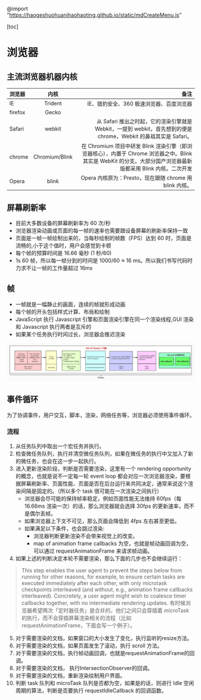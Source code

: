 @import "https://haogeshuohuanihaohaoting.github.io/static/mdCreateMenu.js"

[toc]

# 浏览器

## 主流浏览器机器内核

|浏览器|内核|备注|
|:-|:-:|-:|
|IE|Trident|IE、猎豹安全、360 极速浏览器、百度浏览器|
|firefox|Gecko||
|Safari|webkit|从 Safari 推出之时起，它的渲染引擎就是 Webkit，一提到 webkit，首先想到的便是 chrome，Webkit 的鼻祖其实是 Safari。|
|chrome|Chromium/Blink|在 Chromium 项目中研发 Blink 渲染引擎（即浏览器核心），内置于 Chrome 浏览器之中。Blink 其实是 WebKit 的分支。大部分国产浏览器最新版都采用 Blink 内核。二次开发|
|Opera|blink|Opera 内核原为：Presto，现在跟随 chrome 用 blink 内核。|

## 屏幕刷新率

- 目前大多数设备的屏幕刷新率为 60 次/秒
- 浏览器渲染动画或页面的每一帧的速率也需要跟设备屏幕的刷新率保持一致
- 页面是一帧一帧绘制出来的，当每秒绘制的帧数（FPS）达到 60 时，页面是流畅的,小于这个值时，用户会感觉到卡顿
- 每个帧的预算时间是 16.66 毫秒 (1 秒/60)
- 1s 60 帧，所以每一帧分到的时间是 1000/60 ≈ 16 ms。所以我们书写代码时力求不让一帧的工作量超过 16ms

## 帧

- 一帧就是一幅静止的画面，连续的帧就形成动画
- 每个帧的开头包括样式计算、布局和绘制
- JavaScript 执行 Javascript 引擎和页面渲染引擎在同一个渲染线程,GUI 渲染和 Javascript 执行两者是互斥的
- 如果某个任务执行时间过长，浏览器会推迟渲染

![](/img/lifeofframe.jpg)

## 事件循环

为了协调事件，用户交互，脚本，渲染，网络任务等，浏览器必须使用事件循环。

### 流程

1. 从任务队列中取出一个宏任务并执行。
2. 检查微任务队列，执行并清空微任务队列，如果在微任务的执行中又加入了新的微任务，也会在这一步一起执行。
3. 进入更新渲染阶段，判断是否需要渲染，这里有一个 rendering opportunity 的概念，也就是说不一定每一轮 event loop 都会对应一次浏览器渲染，要根据屏幕刷新率、页面性能、页面是否在后台运行来共同决定，通常来说这个渲染间隔是固定的。（所以多个 task 很可能在一次渲染之间执行）
    - 浏览器会尽可能的保持帧率稳定，例如页面性能无法维持 60fps（每 16.66ms 渲染一次）的话，那么浏览器就会选择 30fps 的更新速率，而不是偶尔丢帧。
    - 如果浏览器上下文不可见，那么页面会降低到 4fps 左右甚至更低。
    - 如果满足以下条件，也会跳过渲染:
        - 浏览器判断更新渲染不会带来视觉上的改变。
        - map of animation frame callbacks 为空，也就是帧动画回调为空，可以通过 requestAnimationFrame 来请求帧动画。
4. 如果上述的判断决定本轮不需要渲染，那么下面的几步也不会继续运行：

>This step enables the user agent to prevent the steps below from running for other reasons, for example, to ensure certain tasks are executed immediately after each other, with only microtask checkpoints interleaved (and without, e.g., animation frame callbacks interleaved). Concretely, a user agent might wish to coalesce timer callbacks together, with no intermediate rendering updates. 有时候浏览器希望两次「定时器任务」是合并的，他们之间只会穿插着 microTask 的执行，而不会穿插屏幕渲染相关的流程（比如 requestAnimationFrame，下面会写一个例子）。

5. 对于需要渲染的文档，如果窗口的大小发生了变化，执行监听的resize方法。
6. 对于需要渲染的文档，如果页面发生了滚动，执行 scroll 方法。
7. 对于需要渲染的文档，执行帧动画回调，也就是requestAnimationFrame的回调。
8. 对于需要渲染的文档， 执行IntersectionObserver的回调。
9. 对于需要渲染的文档，重新渲染绘制用户界面。
10. 判断 task 队列和 microTask 队列是否都为空，如果是的话，则进行 Idle 空闲周期的算法，判断是否要执行 requestIdleCallback 的回调函数。